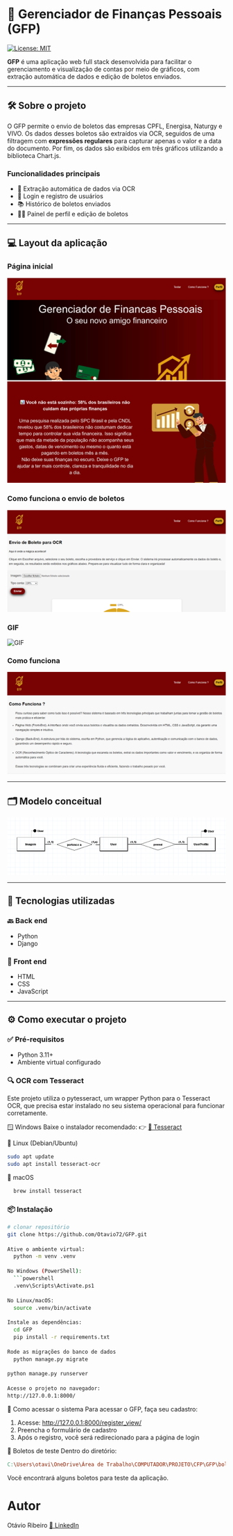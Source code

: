 # 💸 Gerenciador de Finanças Pessoais (GFP)

[![License: MIT](https://img.shields.io/badge/License-MIT-green.svg)](https://github.com/Otavio72/GFP/blob/main/LICENSE)

**GFP** é uma aplicação web full stack desenvolvida para facilitar o gerenciamento e visualização de contas por meio de gráficos, com extração automática de dados e edição de boletos enviados.

---

## 🛠️ Sobre o projeto

O GFP permite o envio de boletos das empresas CPFL, Energisa, Naturgy e VIVO. Os dados desses boletos são extraídos via OCR, seguidos de uma filtragem com **expressões regulares** para capturar apenas o valor e a data do documento. Por fim, os dados são exibidos em três gráficos utilizando a biblioteca Chart.js.

### Funcionalidades principais

- 🧾 Extração automática de dados via OCR  
- 🔐 Login e registro de usuários  
- 📚 Histórico de boletos enviados  
- 🧑‍💼 Painel de perfil e edição de boletos  

---

## 💻 Layout da aplicação

### Página inicial 
![Página Inicial 1](https://github.com/Otavio72/assets/blob/main/gfp1.png)
![Página Inicial 2](https://github.com/Otavio72/assets/blob/main/gfp2.png)

### Como funciona o envio de boletos
![Envio de boletos](https://github.com/Otavio72/assets/blob/main/gfp3.png)

### GIF
![GIF](https://github.com/Otavio72/assets/blob/main/GFP_gif.gif)

### Como funciona
![Como Funciona](https://github.com/Otavio72/assets/blob/main/gfp4.png)

---

## 🗂️ Modelo conceitual

![Modelo Conceitual](https://github.com/Otavio72/assets/blob/main/modeloGFPFinal.png)

---

## 🚀 Tecnologias utilizadas

### 🔙 Back end
- Python
- Django

### 🎨 Front end
- HTML
- CSS
- JavaScript

---

## ⚙️ Como executar o projeto

### ✅ Pré-requisitos

- Python 3.11+
- Ambiente virtual configurado

### 🔍 OCR com Tesseract
Este projeto utiliza o pytesseract, um wrapper Python para o Tesseract OCR, que precisa estar instalado no seu sistema operacional para funcionar corretamente.

🪟 Windows
    Baixe o instalador recomendado:
👉 [🔗 Tesseract](https://github.com/UB-Mannheim/tesseract/wiki)

🐧 Linux (Debian/Ubuntu)
  ```bash
  sudo apt update
  sudo apt install tesseract-ocr
```

🍎 macOS
```bash
  brew install tesseract
```

### 📦 Instalação

```bash
# clonar repositório
git clone https://github.com/Otavio72/GFP.git

Ative o ambiente virtual:
  python -m venv .venv

No Windows (PowerShell):
  ```powershell
  .venv\Scripts\Activate.ps1

No Linux/macOS:
  source .venv/bin/activate

Instale as dependências:
  cd GFP
  pip install -r requirements.txt

Rode as migrações do banco de dados
  python manage.py migrate

python manage.py runserver

Acesse o projeto no navegador:
http://127.0.0.1:8000/
```
👤 Como acessar o sistema
Para acessar o GFP, faça seu cadastro:
1. Acesse: http://127.0.0.1:8000/register_view/
2. Preencha o formulário de cadastro
3. Após o registro, você será redirecionado para a página de login

📁 Boletos de teste
Dentro do diretório:

```makefile
C:\Users\otavi\OneDrive\Área de Trabalho\COMPUTADOR\PROJETO\CFP\GFP\boletos_para_teste
```
Você encontrará alguns boletos para teste da aplicação.

# Autor
Otávio Ribeiro
[🔗 LinkedIn](https://www.linkedin.com/in/otávio-ribeiro-57a359197)

